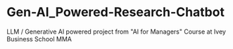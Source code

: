 # Gen-AI_Powered-Research-Chatbot
LLM / Generative AI powered project from "AI for Managers" Course at Ivey Business School MMA
